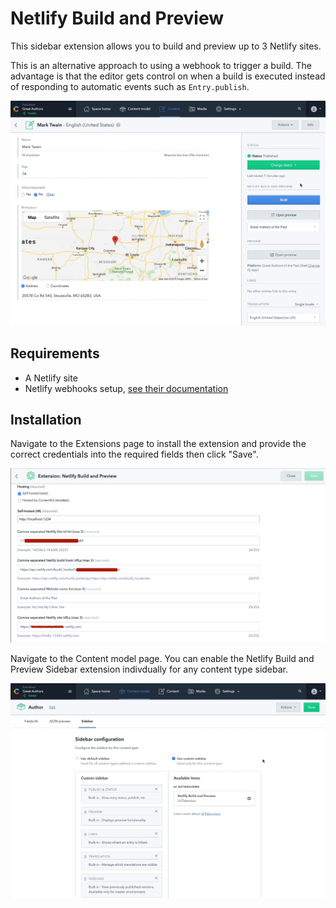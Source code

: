 # Netlify Build and Preview

This sidebar extension allows you to build and preview up to 3 Netlify sites.

This is an alternative approach to using a webhook to trigger a build. The advantage
is that the editor gets control on when a build is executed instead of responding
to automatic events such as `Entry.publish`.

![Netlify Sidebar UI Sample](./assets/netlify-triggering.gif)

## Requirements
+ A Netlify site
+ Netlify webhooks setup, [see their documentation](https://www.netlify.com/docs/webhooks/)

## Installation

Navigate to the Extensions page to install the extension and provide the
correct credentials into the required fields then click "Save".

![Netlify Installation Config](./assets/setup.png)

Navigate to the Content model page. You can enable the Netlify Build and Preview Sidebar extension
indivdually for any content type sidebar.

![Netlify Installation to Sidebar](./assets/sidebar-installation.gif)